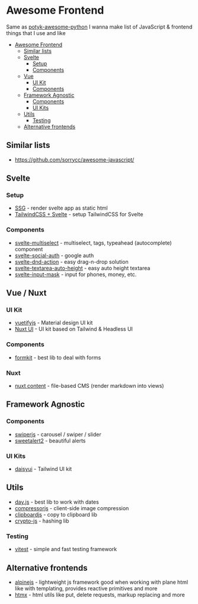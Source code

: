 # Awesome Frontend

Same as [potyk-awesome-python](https://github.com/potykion/potyk-awesome-python) I wanna make list of JavaScript & frontend things that I use and like

<!-- TOC -->

* [Awesome Frontend](#awesome-frontend)
    * [Similar lists](#similar-lists)
    * [Svelte](#svelte)
        * [Setup](#setup)
        * [Components](#components)
    * [Vue](#vue)
        * [UI Kit](#ui-kit)
        * [Components](#components-1)
    * [Framework Agnostic](#framework-agnostic)
        * [Components](#components-2)
        * [UI Kits](#ui-kits)
    * [Utils](#utils)
        * [Testing](#testing)
    * [Alternative frontends](#alternative-frontends)

<!-- TOC -->

## Similar lists

- https://github.com/sorrycc/awesome-javascript/

## Svelte

### Setup

- [SSG](https://kit.svelte.dev/docs/adapter-static) - render svelte app as static html
- [TailwindCSS + Svelte](https://tailwindcss.com/docs/guides/sveltekit) - setup TailwindCSS for Svelte

### Components

- [svelte-multiselect](https://github.com/janosh/svelte-multiselect) - multiselect, tags, typeahead (autocomplete) component
- [svelte-social-auth](https://github.com/beyonk-group/svelte-social-auth) - google auth
- [svelte-dnd-action](https://github.com/isaacHagoel/svelte-dnd-action) - easy drag-n-drop solution
- [svelte-textarea-auto-height](https://www.npmjs.com/package/svelte-textarea-auto-height) - easy auto height textarea
- [svelte-input-mask](https://github.com/xnimorz/svelte-input-mask) - input for phones, money, etc.

## Vue / Nuxt

### UI Kit

- [vuetifyjs](https://vuetifyjs.com/en/) - Material design UI kit
- [Nuxt UI](https://ui.nuxt.com/) - UI kit based on Tailwind & Headless UI

### Components

- [formkit](https://formkit.com/) - best lib to deal with forms

### Nuxt

- [nuxt content](https://content.nuxt.com/) - file-based CMS (render markdown into views)

## Framework Agnostic

### Components

- [swiperjs](https://swiperjs.com/) - carousel / swiper / slider
- [sweetalert2](https://sweetalert2.github.io/) - beautiful alerts

### UI Kits

- [daisyui](https://daisyui.com/) - Tailwind UI kit

## Utils

- [day.js](https://day.js.org/) - best lib to work with dates
- [compressorjs](https://www.npmjs.com/package/compressorjs) - client-side image compression
- [clipboardjs](https://clipboardjs.com/) - copy to clipboard lib
- [crypto-js](https://www.npmjs.com/package/crypto-js) - hashing lib

### Testing

- [vitest](https://vitest.dev/) - simple and fast testing framework

## Alternative frontends

- [alpinejs](https://alpinejs.dev/) - lightweight js framework good when working with plane html like with templating, provides reactive primitives and more
- [htmx](https://htmx.org/) - html utils like put, delete requests, markup replacing and more
